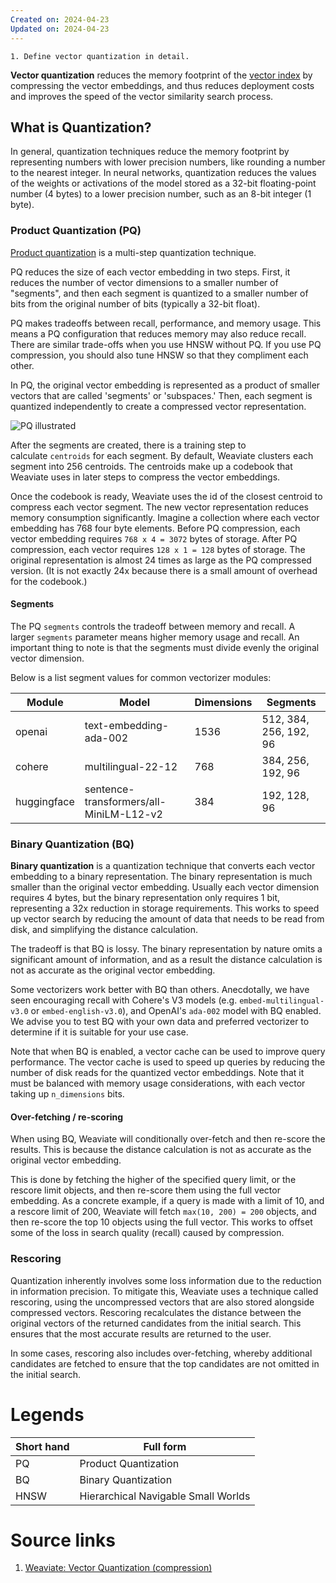 ```yaml
---
Created on: 2024-04-23
Updated on: 2024-04-23
---
```

```ad-note
1. Define vector quantization in detail.
```


**Vector quantization** reduces the memory footprint of the [vector index](https://weaviate.io/developers/weaviate/concepts/vector-index) by compressing the vector embeddings, and thus reduces deployment costs and improves the speed of the vector similarity search process.


## What is Quantization?
In general, quantization techniques reduce the memory footprint by representing numbers with lower precision numbers, like rounding a number to the nearest integer. 
In neural networks, quantization reduces the values of the weights or activations of the model stored as a 32-bit floating-point number (4 bytes) to a lower precision number, such as an 8-bit integer (1 byte).


### Product Quantization (PQ)
[Product quantization](https://ieeexplore.ieee.org/document/5432202) is a multi-step quantization technique.

PQ reduces the size of each vector embedding in two steps. First, it reduces the number of vector dimensions to a smaller number of "segments", and then each segment is quantized to a smaller number of bits from the original number of bits (typically a 32-bit float).

PQ makes tradeoffs between recall, performance, and memory usage. This means a PQ configuration that reduces memory may also reduce recall. There are similar trade-offs when you use HNSW without PQ. If you use PQ compression, you should also tune HNSW so that they compliment each other.

In PQ, the original vector embedding is represented as a product of smaller vectors that are called 'segments' or 'subspaces.' Then, each segment is quantized independently to create a compressed vector representation.

![PQ illustrated](https://weaviate.io/assets/images/pq-illustrated-fb5fc3da31c00575947879a552861ae7.png "PQ illustrated")

After the segments are created, there is a training step to calculate `centroids` for each segment. By default, Weaviate clusters each segment into 256 centroids. The centroids make up a codebook that Weaviate uses in later steps to compress the vector embeddings.

Once the codebook is ready, Weaviate uses the id of the closest centroid to compress each vector segment. The new vector representation reduces memory consumption significantly. Imagine a collection where each vector embedding has 768 four byte elements. Before PQ compression, each vector embedding requires `768 x 4 = 3072` bytes of storage. After PQ compression, each vector requires `128 x 1 = 128` bytes of storage. The original representation is almost 24 times as large as the PQ compressed version. (It is not exactly 24x because there is a small amount of overhead for the codebook.)

#### Segments
The PQ `segments` controls the tradeoff between memory and recall. A larger `segments` parameter means higher memory usage and recall. An important thing to note is that the segments must divide evenly the original vector dimension.

Below is a list segment values for common vectorizer modules:

| Module      | Model                                   | Dimensions | Segments               |
| ----------- | --------------------------------------- | ---------- | ---------------------- |
| openai      | text-embedding-ada-002                  | 1536       | 512, 384, 256, 192, 96 |
| cohere      | multilingual-22-12                      | 768        | 384, 256, 192, 96      |
| huggingface | sentence-transformers/all-MiniLM-L12-v2 | 384        | 192, 128, 96           |

### Binary Quantization (BQ)
**Binary quantization** is a quantization technique that converts each vector embedding to a binary representation. The binary representation is much smaller than the original vector embedding. Usually each vector dimension requires 4 bytes, but the binary representation only requires 1 bit, representing a 32x reduction in storage requirements. This works to speed up vector search by reducing the amount of data that needs to be read from disk, and simplifying the distance calculation.

The tradeoff is that BQ is lossy. The binary representation by nature omits a significant amount of information, and as a result the distance calculation is not as accurate as the original vector embedding.

Some vectorizers work better with BQ than others. Anecdotally, we have seen encouraging recall with Cohere's V3 models (e.g. `embed-multilingual-v3.0` or `embed-english-v3.0`), and OpenAI's `ada-002` model with BQ enabled. We advise you to test BQ with your own data and preferred vectorizer to determine if it is suitable for your use case.

Note that when BQ is enabled, a vector cache can be used to improve query performance. The vector cache is used to speed up queries by reducing the number of disk reads for the quantized vector embeddings. Note that it must be balanced with memory usage considerations, with each vector taking up `n_dimensions` bits.

#### Over-fetching / re-scoring
When using BQ, Weaviate will conditionally over-fetch and then re-score the results. This is because the distance calculation is not as accurate as the original vector embedding.

This is done by fetching the higher of the specified query limit, or the rescore limit objects, and then re-score them using the full vector embedding. As a concrete example, if a query is made with a limit of 10, and a rescore limit of 200, Weaviate will fetch `max(10, 200) = 200` objects, and then re-score the top 10 objects using the full vector. This works to offset some of the loss in search quality (recall) caused by compression.


### Rescoring
Quantization inherently involves some loss information due to the reduction in information precision. To mitigate this, Weaviate uses a technique called rescoring, using the uncompressed vectors that are also stored alongside compressed vectors. Rescoring recalculates the distance between the original vectors of the returned candidates from the initial search. This ensures that the most accurate results are returned to the user.

In some cases, rescoring also includes over-fetching, whereby additional candidates are fetched to ensure that the top candidates are not omitted in the initial search.









# Legends
| Short hand | Full form                           |
| ---------- | ----------------------------------- |
| PQ         | Product Quantization                |
| BQ         | Binary Quantization                 |
| HNSW       | Hierarchical Navigable Small Worlds |

# Source links
1. [Weaviate: Vector Quantization (compression)](https://weaviate.io/developers/weaviate/concepts/vector-quantization#binary-quantization)


